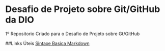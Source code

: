 # Desafio de Projeto sobre Git/GitHub da DIO
1º Repositorio Criado para o Desafio de Projeto sobre Gt/GitHub

##Links Úteis
[Sintaxe Basica Markdown](https://www.markdownguide.org/basic-syntax/)
